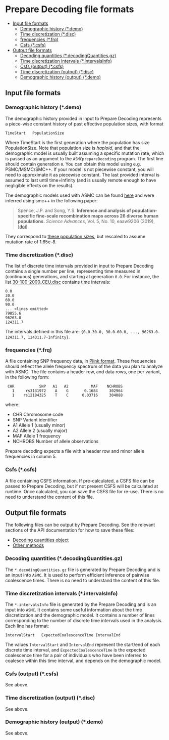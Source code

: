 # Prepare Decoding file formats

- [Input file formats](#input-file-formats)
  - [Demographic history (*.demo)](#demographic-history-demo)
  - [Time discretization (*.disc)](#time-discretization-disc)
  - [frequencies (*.frq)](#frequencies-frq)
  - [Csfs (*.csfs)](#csfs-csfs)
- [Output file formats](#output-file-formats)
  - [Decoding quantities (*.decodingQuantities.gz)](#decoding-quantities-decodingquantitiesgz)
  - [Time discretization intervals (\*.intervalsInfo)](#time-discretization-intervals-intervalsinfo)
  - [Csfs (output) (*.csfs)](#csfs-output-csfs)
  - [Time discretization (output) (*.disc)](#time-discretization-output-disc)
  - [Demographic history (output) (*.demo)](#demographic-history-output-demo)

## Input file formats

### Demographic history (*.demo)

The demographic history provided in input to Prepare Decoding represents a piece-wise constant history of past effective population sizes, with format
```
TimeStart   PopulationSize
```

Where TimeStart is the first generation where the population has size PopulationSize.
Note that population size is *haploid*, and that the demographic model is usually built assuming a specific mutation rate, which is passed as an argument to the `ASMCprepareDecoding` program.
The first line should contain generation `0`.
You can obtain this model using e.g. PSMC/MSMC/SMC++.
If your model is not piecewise constant, you will need to approximate it as piecewise constant.
The last provided interval is assumed to last until time=Infinity (and is usually remote enough to have negligible effects on the results).

The demographic models used with ASMC can be found [here](https://github.com/PalamaraLab/ASMC_data/tree/main/demographies) and were inferred using smc++ in the following paper:

> Spence, J.P. and Song, Y.S. **Inference and analysis of population-specific fine-scale recombination maps across 26 diverse human populations.** _Science Advances_, Vol. 5, No. 10, eaaw9206 (2019), [[doi](https://doi.org/10.1126/sciadv.aaw9206)].

They correspond to [these population sizes](https://github.com/popgenmethods/pyrho/blob/master/smcpp_popsizes_1kg.csv), but rescaled to assume mutation rate of 1.65e-8.


### Time discretization (*.disc)

The list of discrete time intervals provided in input to Prepare Decoding contains a single number per line, representing time measured in (continuous) generations, and starting at generation `0.0`.
For instance, the list [30-100-2000_CEU.disc](https://github.com/PalamaraLab/ASMC_data/blob/main/discretizations/30-100-2000_CEU.disc) contains time intervals:
```
0.0
30.0
60.0
90.0
... <lines omitted>
79855.6
96263.0
124311.7
```

The intervals defined in this file are: `{0.0-30.0, 30.0-60.0, ..., 96263.0-124311.7, 124311.7-Infinity}`.

### frequencies (*.frq)

A file containing SNP frequency data, in [Plink format](https://www.cog-genomics.org/plink/1.9/formats#frq).
These frequencies should reflect the allele frequency spectrum of the data you plan to analyze with ASMC. The file contains a header row, and data rows, one per variant, in the following form:

```
 CHR           SNP   A1   A2          MAF    NCHROBS
   1     rs3131972    A    G       0.1684     302964
   1    rs12184325    T    C      0.03716     304088
```

where:
- CHR	Chromosome code
- SNP	Variant identifier
- A1	Allele 1 (usually minor)
- A2	Allele 2 (usually major)
- MAF	Allele 1 frequency
- NCHROBS	Number of allele observations

Prepare decoding expects a file with a header row and minor allele frequencies in column 5.


### Csfs (*.csfs)

A file containing CSFS information. 
If pre-calculated, a CSFS file can be passed to Prepare Decoding, but if not present CSFS will be calculated at runtime.
Once calculated, you can save the CSFS file for re-use.
There is no need to understand the content of this file.

## Output file formats

The following files can be output by Prepare Decoding.
See the relevant sections of the API documentation for how to save these files:
- [Decoding quantities object](./api.md#the-decodingquantities-object)
- [Other methods](./api.md#other-methods)

### Decoding quantities (*.decodingQuantities.gz)

The `*.decodingQuantities.gz` file is generated by Prepare Decoding and is an input into `ASMC`.
It is used to perform efficient inference of pairwise coalescence times.
There is no need to understand the content of this file.

### Time discretization intervals (\*.intervalsInfo)

The `*.intervalsInfo` file is generated by the Prepare Decoding and is an input into `ASMC`.
It contains some useful information about the time discretization and the demographic model.
It contains a number of lines corresponding to the number of discrete time intervals used in the analysis.
Each line has format:

```
IntervalStart   ExpectedCoalescenceTime IntervalEnd
```

The values `IntervalStart` and `IntervalEnd` represent the start/end of each discrete time interval, and `ExpectedCoalescenceTime` is the expected coalescence time for a pair of individuals who have been inferred to coalesce within this time interval, and depends on the demographic model.

### Csfs (output) (*.csfs)

See above.

### Time discretization (output) (*.disc)

See above.

### Demographic history (output) (*.demo)

See above.
